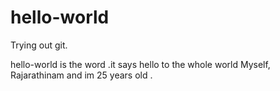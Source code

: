 # hello-world

Trying out git.

hello-world is the word .it says hello to the whole world
Myself, Rajarathinam and im 25 years old .
